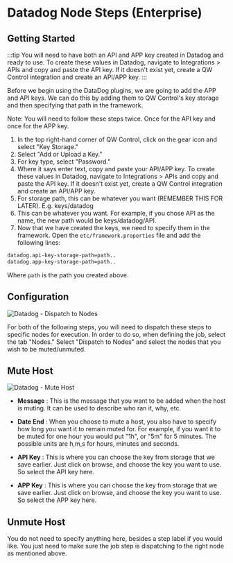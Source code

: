 # Datadog Node Steps (Enterprise)

## Getting Started

:::tip
You will need to have both an API and APP key created in Datadog and ready to use. To create these values in Datadog, navigate to Integrations > APIs and copy and paste the API key. If it doesn't exist yet, create a QW Control integration and create an API/APP key.
:::

Before we begin using the DataDog plugins, we are going to add the APP and API keys. We can do this by adding them to QW Control's key storage and then specifying that path in the framework.

Note: You will need to follow these steps twice. Once for the API key and once for the APP key.

1. In the top right-hand corner of QW Control, click on the gear icon and select "Key Storage."
2. Select "Add or Upload a Key."
3. For key type, select "Password."
4. Where it says enter text, copy and paste your API/APP key.  To create these values in Datadog, navigate to Integrations > APIs and copy and paste the API key. If it doesn't exist yet, create a QW Control integration and create an API/APP key.
5. For storage path, this can be whatever you want (REMEMBER THIS FOR LATER). E.g. keys/datadog
6. This can be whatever you want. For example, if you chose API as the name, the new path would be keys/datadog/API.
7. Now that we have created the keys, we need to specify them in the framework. Open the `etc/framework.properties` file and add the following lines:
```bash
datadog.api-key-storage-path=path..
datadog.app-key-storage-path=path..
```
Where `path` is the path you created above.

## Configuration

![Datadog - Dispatch to Nodes](/assets/img/datadog-dispatch.png)

For both of the following steps, you will need to dispatch these steps to specific nodes for execution. In order to do so, when defining the job, select the tab "Nodes." Select "Dispatch to Nodes" and select the nodes that you wish to be muted/unmuted.

## Mute Host

![Datadog - Mute Host](/assets/img/datadog-mute.png)

- **Message**
: This is the message that you want to be added when the host is muting. It can be used to describe who ran it, why, etc.

- **Date End**
: When you choose to mute a host, you also have to specify how long you want it to remain muted for. For example, if you want it to be muted for one hour you would put "1h", or "5m" for 5 minutes. The possible units are h,m,s for hours, minutes and seconds.

 - **API Key**
 : This is where you can choose the key from storage that we save earlier. Just click on browse, and choose the key you want to use. So select the API key here.

  - **APP Key**
  : This is where you can choose the key from storage that we save earlier. Just click on browse, and choose the key you want to use. So select the APP key here.

## Unmute Host 

You do not need to specify anything here, besides a step label if you would like. You just need to make sure the job step is dispatching to the right node as mentioned above.